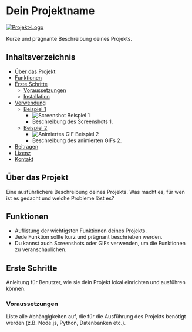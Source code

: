 # Dein Projektname

[![Projekt-Logo](Pfad/zum/logo.png)](Link/zur/Projekt-Website)

Kurze und prägnante Beschreibung deines Projekts.

## Inhaltsverzeichnis

- [Über das Projekt](#über-das-projekt)
- [Funktionen](#funktionen)
- [Erste Schritte](#erste-schritte)
  - [Voraussetzungen](#voraussetzungen)
  - [Installation](#installation)
- [Verwendung](#verwendung)
  - [Beispiel 1](#beispiel-1)
    - ![Screenshot Beispiel 1](Pfad/zum/screenshot1.png)
    - Beschreibung des Screenshots 1.
  - [Beispiel 2](#beispiel-2)
    - ![Animiertes GIF Beispiel 2](Pfad/zum/animation.gif)
    - Beschreibung des animierten GIFs 2.
- [Beitragen](#beitragen)
- [Lizenz](#lizenz)
- [Kontakt](#kontakt)

## Über das Projekt

Eine ausführlichere Beschreibung deines Projekts. Was macht es, für wen ist es gedacht und welche Probleme löst es?

## Funktionen

- Auflistung der wichtigsten Funktionen deines Projekts.
- Jede Funktion sollte kurz und prägnant beschrieben werden.
- Du kannst auch Screenshots oder GIFs verwenden, um die Funktionen zu veranschaulichen.

## Erste Schritte

Anleitung für Benutzer, wie sie dein Projekt lokal einrichten und ausführen können.

### Voraussetzungen

Liste alle Abhängigkeiten auf, die für die Ausführung des Projekts benötigt werden (z.B. Node.js, Python, Datenbanken etc.).
